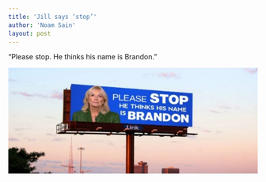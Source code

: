 ```yaml
---
title: 'Jill says ‘stop’'
author: 'Noam Sain'
layout: post
---
```


“Please stop. He thinks his name is Brandon.”

![Jill Biden says ‘stop’](/assets/2021/2021-11-jill-says-stop.jpg "Jill Biden says ‘stop’")
